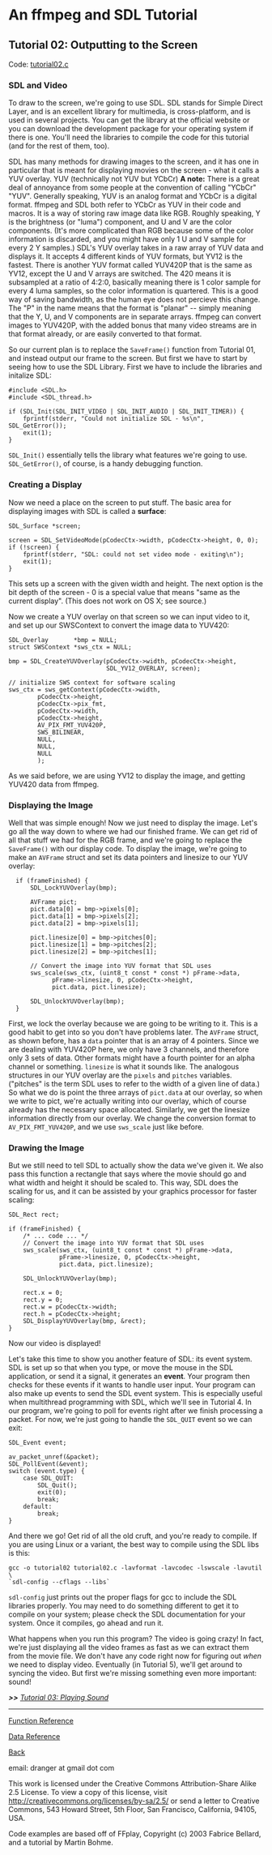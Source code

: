 # An ffmpeg and SDL Tutorial

## Tutorial 02: Outputting to the Screen

Code: [tutorial02.c](https://github.com/dx7/ffmpegtutorial/blob/master/src/tutorial02.c)


### SDL and Video

To draw to the screen, we're going to use SDL. SDL stands for Simple Direct
Layer, and is an excellent library for multimedia, is cross-platform, and is
used in several projects. You can get the library at the official website or
you can download the development package for your operating system if there is
one. You'll need the libraries to compile the code for this tutorial (and for
the rest of them, too).

SDL has many methods for drawing images to the screen, and it has one in
particular that is meant for displaying movies on the screen - what it calls a
YUV overlay. YUV (technically not YUV but YCbCr) **A note:** There is a
great deal of annoyance from some people at the convention of calling "YCbCr"
"YUV". Generally speaking, YUV is an analog format and YCbCr is a digital
format. ffmpeg and SDL both refer to YCbCr as YUV in their code and macros. It is
a way of storing raw image data like RGB. Roughly speaking, Y is the
brightness (or "luma") component, and U and V are the color components. (It's
more complicated than RGB because some of the color information is discarded,
and you might have only 1 U and V sample for every 2 Y samples.) SDL's YUV
overlay takes in a raw array of YUV data and displays it. It accepts 4
different kinds of YUV formats, but YV12 is the fastest. There is another YUV
format called YUV420P that is the same as YV12, except the U and V arrays are
switched. The 420 means it is subsampled at a ratio of 4:2:0, basically
meaning there is 1 color sample for every 4 luma samples, so the color
information is quartered. This is a good way of saving bandwidth, as the human
eye does not percieve this change. The "P" in the name means that the format
is "planar" -- simply meaning that the Y, U, and V components are in separate
arrays. ffmpeg can convert images to YUV420P, with the added bonus that many
video streams are in that format already, or are easily converted to that
format.

So our current plan is to replace the `SaveFrame()` function from Tutorial 01,
and instead output our frame to the screen. But first we have to start by
seeing how to use the SDL Library. First we have to include the libraries and
initalize SDL:



    #include <SDL.h>
    #include <SDL_thread.h>

    if (SDL_Init(SDL_INIT_VIDEO | SDL_INIT_AUDIO | SDL_INIT_TIMER)) {
        fprintf(stderr, "Could not initialize SDL - %s\n", SDL_GetError());
        exit(1);
    }


`SDL_Init()` essentially tells the library what features we're going to use.
`SDL_GetError()`, of course, is a handy debugging function.


### Creating a Display

Now we need a place on the screen to put stuff. The basic area for displaying
images with SDL is called a **surface**:



    SDL_Surface *screen;

    screen = SDL_SetVideoMode(pCodecCtx->width, pCodecCtx->height, 0, 0);
    if (!screen) {
        fprintf(stderr, "SDL: could not set video mode - exiting\n");
        exit(1);
    }


This sets up a screen with the given width and height. The next option is the
bit depth of the screen - 0 is a special value that means "same as the current
display". (This does not work on OS X; see source.)

Now we create a YUV overlay on that screen so we can input video to it, and
set up our SWSContext to convert the image data to YUV420:



    SDL_Overlay       *bmp = NULL;
    struct SWSContext *sws_ctx = NULL;

    bmp = SDL_CreateYUVOverlay(pCodecCtx->width, pCodecCtx->height,
                               SDL_YV12_OVERLAY, screen);

    // initialize SWS context for software scaling
    sws_ctx = sws_getContext(pCodecCtx->width,
            pCodecCtx->height,
            pCodecCtx->pix_fmt,
            pCodecCtx->width,
            pCodecCtx->height,
            AV_PIX_FMT_YUV420P,
            SWS_BILINEAR,
            NULL,
            NULL,
            NULL
            );



As we said before, we are using YV12 to display the image, and getting YUV420
data from ffmpeg.


### Displaying the Image

Well that was simple enough! Now we just need to display the image. Let's go
all the way down to where we had our finished frame. We can get rid of all
that stuff we had for the RGB frame, and we're going to replace the
`SaveFrame()` with our display code. To display the image, we're going to make
an `AVFrame` struct and set its data pointers and linesize to our YUV overlay:



      if (frameFinished) {
          SDL_LockYUVOverlay(bmp);

          AVFrame pict;
          pict.data[0] = bmp->pixels[0];
          pict.data[1] = bmp->pixels[2];
          pict.data[2] = bmp->pixels[1];

          pict.linesize[0] = bmp->pitches[0];
          pict.linesize[1] = bmp->pitches[2];
          pict.linesize[2] = bmp->pitches[1];

          // Convert the image into YUV format that SDL uses
          sws_scale(sws_ctx, (uint8_t const * const *) pFrame->data,
                pFrame->linesize, 0, pCodecCtx->height,
                pict.data, pict.linesize);

          SDL_UnlockYUVOverlay(bmp);
      }


First, we lock the overlay because we are going to be writing to it. This is a
good habit to get into so you don't have problems later. The `AVFrame` struct,
as shown before, has a `data` pointer that is an array of 4 pointers. Since we
are dealing with YUV420P here, we only have 3 channels, and therefore only 3
sets of data. Other formats might have a fourth pointer for an alpha channel
or something. `linesize` is what it sounds like. The analogous structures in
our YUV overlay are the `pixels` and `pitches` variables. ("pitches" is the
term SDL uses to refer to the width of a given line of data.) So what we do is
point the three arrays of `pict.data` at our overlay, so when we write to
pict, we're actually writing into our overlay, which of course already has the
necessary space allocated. Similarly, we get the linesize information directly
from our overlay. We change the conversion format to `AV_PIX_FMT_YUV420P`, and we
use `sws_scale` just like before.


### Drawing the Image

But we still need to tell SDL to actually show the data we've given it. We
also pass this function a rectangle that says where the movie should go and
what width and height it should be scaled to. This way, SDL does the scaling
for us, and it can be assisted by your graphics processor for faster scaling:



    SDL_Rect rect;

    if (frameFinished) {
        /* ... code ... */
        // Convert the image into YUV format that SDL uses
        sws_scale(sws_ctx, (uint8_t const * const *) pFrame->data,
                  pFrame->linesize, 0, pCodecCtx->height,
                  pict.data, pict.linesize);

        SDL_UnlockYUVOverlay(bmp);

        rect.x = 0;
        rect.y = 0;
        rect.w = pCodecCtx->width;
        rect.h = pCodecCtx->height;
        SDL_DisplayYUVOverlay(bmp, &rect);
    }


Now our video is displayed!

Let's take this time to show you another feature of SDL: its event system. SDL
is set up so that when you type, or move the mouse in the SDL application, or
send it a signal, it generates an **event**. Your program then checks for
these events if it wants to handle user input. Your program can also make up
events to send the SDL event system. This is especially useful when
multithread programming with SDL, which we'll see in Tutorial 4. In our
program, we're going to poll for events right after we finish processing a
packet. For now, we're just going to handle the `SDL_QUIT` event so we can
exit:



    SDL_Event event;

    av_packet_unref(&packet);
    SDL_PollEvent(&event);
    switch (event.type) {
        case SDL_QUIT:
            SDL_Quit();
            exit(0);
            break;
        default:
            break;
    }


And there we go! Get rid of all the old cruft, and you're ready to compile. If
you are using Linux or a variant, the best way to compile using the SDL libs
is this:



    gcc -o tutorial02 tutorial02.c -lavformat -lavcodec -lswscale -lavutil \
    `sdl-config --cflags --libs`


`sdl-config` just prints out the proper flags for gcc to include the SDL
libraries properly. You may need to do something different to get it to
compile on your system; please check the SDL documentation for your system.
Once it compiles, go ahead and run it.

What happens when you run this program? The video is going crazy! In fact,
we're just displaying all the video frames as fast as we can extract them from
the movie file. We don't have any code right now for figuring out _when_ we
need to display video. Eventually (in Tutorial 5), we'll get around to syncing
the video. But first we're missing something even more important: sound!

_**>>** [Tutorial 03: Playing Sound](https://github.com/dx7/ffmpegtutorial/blob/master/docs/tutorial03.md)_

* * *

[Function Reference](https://github.com/dx7/ffmpegtutorial/blob/master/docs/functions.md)

[Data Reference](https://github.com/dx7/ffmpegtutorial/blob/master/docs/data.md)

[Back](https://github.com/dx7/ffmpegtutorial)

email: dranger at gmail dot com

This work is licensed under the Creative Commons Attribution-Share Alike 2.5
License. To view a copy of this license, visit
http://creativecommons.org/licenses/by-sa/2.5/ or send a letter to Creative
Commons, 543 Howard Street, 5th Floor, San Francisco, California, 94105, USA.

Code examples are based off of FFplay, Copyright (c) 2003 Fabrice Bellard, and
a tutorial by Martin Bohme.

